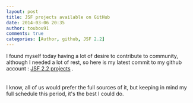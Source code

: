 ```yaml
---
layout: post
title: JSF projects available on GitHub
date: 2014-03-06 20:35
author: toubou91
comments: true
categories: [Author, github, JSF 2.2]
---
```

<div dir="ltr" style="text-align:left;">I found myself today having a lot of desire to contribute to community, although I needed a lot of rest, so here is my latest commit to my github account : <a href="https://github.com/toubou91/JavaCodeGeeks_examples" target="_blank">JSF 2.2 projects</a> .<div><br /></div><div><br /></div><div>I know, all of us would prefer the full sources of it, but keeping in mind my full schedule this period, it's the best I could do.</div></div>
